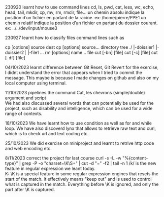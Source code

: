 230920
learnt how to use command lines 
cd, ls, pwd, cat, less, wc, echo, head, tail, mkdir, cp, mv, rm, rmdir, file...
un chemin absolu indique la position d’un fichier en partant de la racine. ex: /home/pierre/PPE1
un chemin relatif indique la position d’un fichier en partant du dossier courant. ex: ../../dev/input/mouse3

230927
learnt how to classify files
command lines such as  

cp [options] source dest
cp [options] source... directory
tree ./ |-doissier1 |-doissier2 | |-file1 ...
rm [options] name...
file
cut [-bn] [file]
cut [-c] [file]
cut [-df] [file]


04/10/2023
learnt difference between Git Reset, Git Revert
for the exercise, I didnt understand the error that appears when I tried to commit the message. This maybe is 
because I made changes on github and also on my local computer using terminal.

11/10/2023
pipelines
the command Cat, les chevrons (simple/double)
argument and script  
We had also discussed several words that can potentially be used for the project, such as disability and intelligence, which can be used for a wide range of contexts. 

18/10/2023
We have learnt how to use condition as well as for and while loop.
We have also discoverd lynx that allows to retrieve raw text and curl, which is to check url and text coding etc. 

25/10/2023
We did exercise on miniproject and learnt to retrive http code and web encoding etc.

8/11/2023
correct the project for last course
curl -s -L -w "%{content-type}" <url> | grep -P -o "charset=\K\S+" | cut -d "=" -f2 | tail -n 1
/k/ is the new feature in regular expression we leant today.\
K: \K is a special feature in some regular expression engines that resets the start of the match. It effectively means "keep out" and is used to control what is captured in the match. Everything before \K is ignored, and only the part after \K is captured.
